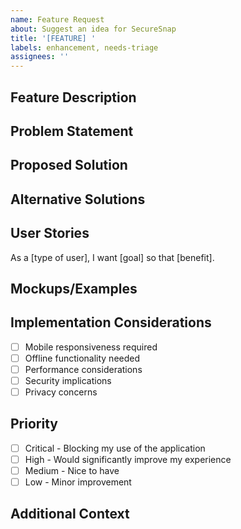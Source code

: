 ```yaml
---
name: Feature Request
about: Suggest an idea for SecureSnap
title: '[FEATURE] '
labels: enhancement, needs-triage
assignees: ''
---
```


## Feature Description
<!-- A clear and concise description of the feature you'd like to see -->

## Problem Statement
<!-- Describe the problem this feature would solve -->

## Proposed Solution
<!-- Describe how you envision this feature working -->

## Alternative Solutions
<!-- Have you considered any alternative solutions or features? -->

## User Stories
<!-- Describe how different types of users would benefit from this feature -->
As a [type of user], I want [goal] so that [benefit].

## Mockups/Examples
<!-- If applicable, add mockups, wireframes, or examples from other applications -->

## Implementation Considerations
<!-- Any technical considerations or constraints to be aware of -->
- [ ] Mobile responsiveness required
- [ ] Offline functionality needed
- [ ] Performance considerations
- [ ] Security implications
- [ ] Privacy concerns

## Priority
<!-- How important is this feature to you? -->
- [ ] Critical - Blocking my use of the application
- [ ] High - Would significantly improve my experience
- [ ] Medium - Nice to have
- [ ] Low - Minor improvement

## Additional Context
<!-- Add any other context, screenshots, or information about the feature request here -->